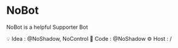 <h1>NoBot</h1>

NoBot is a helpful Supporter Bot

💡 Idea : @NoShadow, NoControl
📁 Code : @NoShadow
⚙️ Host : / 
